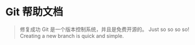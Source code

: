 # Git 帮助文档
> 修复成功
Git 是一个版本控制系统，并且是免费开源的。
Just so so so so!
Creating a new branch is quick and simple.
